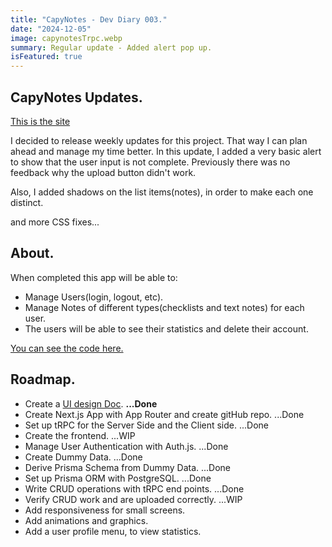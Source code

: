 ```yaml
---
title: "CapyNotes - Dev Diary 003."
date: "2024-12-05"
image: capynotesTrpc.webp
summary: Regular update - Added alert pop up.
isFeatured: true
---
```


## CapyNotes Updates.

[This is the site](https://capynotes.vercel.app/)

I decided to release weekly updates for this project. That way I can plan ahead and manage my time better. In this update, I added a very basic alert to show that the user input is not complete. Previously there was no feedback why the upload button didn't work.

Also, I added shadows on the list items(notes), in order to make each one distinct.

and more CSS fixes...

## About.

When completed this app will be able to:

- Manage Users(login, logout, etc).
- Manage Notes of different types(checklists and text notes) for each user.
- The users will be able to see their statistics and delete their account.

[You can see the code here.](https://github.com/tBaronDar/capynotes)

## Roadmap.

- Create a [UI design Doc](https://design.penpot.app/#/view/a5adc15f-fb38-8092-8005-3df5d897563e?page-id=a5adc15f-fb38-8092-8005-3df5d897563f&section=interactions&index=0&share-id=40b5cf7c-e089-81bd-8005-435a23e2c88c). **...Done**
- Create Next.js App with App Router and create gitHub repo. ...Done
- Set up tRPC for the Server Side and the Client side. ...Done
- Create the frontend. ...WIP
- Manage User Authentication with Auth.js. ...Done
- Create Dummy Data. ...Done
- Derive Prisma Schema from Dummy Data. ...Done
- Set up Prisma ORM with PostgreSQL. ...Done
- Write CRUD operations with tRPC end points. ...Done
- Verify CRUD work and are uploaded correctly. ...WIP
- Add responsiveness for small screens.
- Add animations and graphics.
- Add a user profile menu, to view statistics.
